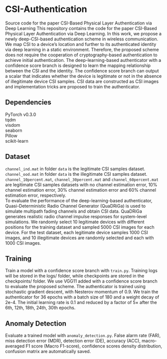 # CSI-Authentication
Source code for the paper CSI-Based Physical Layer Authentication via Deep Learning
This repository contains the code for the paper CSI-Based Physical Layer Authentication via Deep Learning. In this work, we propose a newly deep-CSI-based authentication scheme in wireless communication. We map CSI to a device’s location and further to its authenticated identity via deep learning in a static environment. Therefore, the proposed scheme does not require the cooperation of cryptography-based authentication to achieve initial authentication. The deep-learning-based authenticator with a confidence score branch is designed to learn the mapping relationship between the CSI and the identity. The confidence score branch can output a scalar that indicates whether the device is legitimate or not in the absence of illegitimate device CSI samples. CSI data are constructed as CSI images and implementation tricks are proposed to train the authenticator. 

## Dependencies
PyTorch v0.3.0<br>
tqdm<br>
visdom<br>
seaborn<br>
Pillow<br>
scikit-learn<br>

## Dataset
`channel_ind.mat` in folder `data` is the legitimate CSI samples dataset. `channel_ood.mat` in folder `data` is the illegitimate CSI samples dataset. `channel_10percent.mat`, `channel_30percent.mat` and `channel_60percent.mat` are legitimate CSI samples datasets with no channel estimation error, 10% channel estimation error, 30% channel estimation error and 60% channel estimation error, respectively. <br>
To evaluate the performance of the deep-learning-based authenticator, Quasi-Deterministic Radio Channel Generator (QuaDRiGa) is used to simulate multipath fading channels and obtain CSI data. QuaDRiGa generates realistic radio channel impulse responses for system-level simulations. We randomly select 10 legitimate devices with different positions for the training dataset and sampled 5000 CSI images for each device. For the test dataset, each legitimate device samples 1000 CSI images, and 10 illegitimate devices are randomly selected and each with 1000 CSI images.

## Training
Train a model with a confidence score branch with `train.py`. Training logs will be stored in the logs/ folder, while checkpoints are stored in the checkpoints/ folder.  We use VGG11 added with a confidence score branch to evaluate the proposed scheme. The authenticator is trained using stochastic gradient descent, with Nesterov momentum of 0.9. We train the authenticator for 36 epochs with a batch size of 180 and a weight decay of 2e-4. The initial learning rate is 0.1 and reduced by a factor of 5× after the 6th, 12th, 18th, 24th, 30th epochs.

## Anomaly Detection
Evaluate a trained model with `anomaly_detection.py`. False alarm rate (FAR), miss detection error (MDR), detection error (DE), accuracy (ACC), macro-averaged F1 score (Macro F1-score), confidence scores density distribution, confusion matrix are automatically saved.
